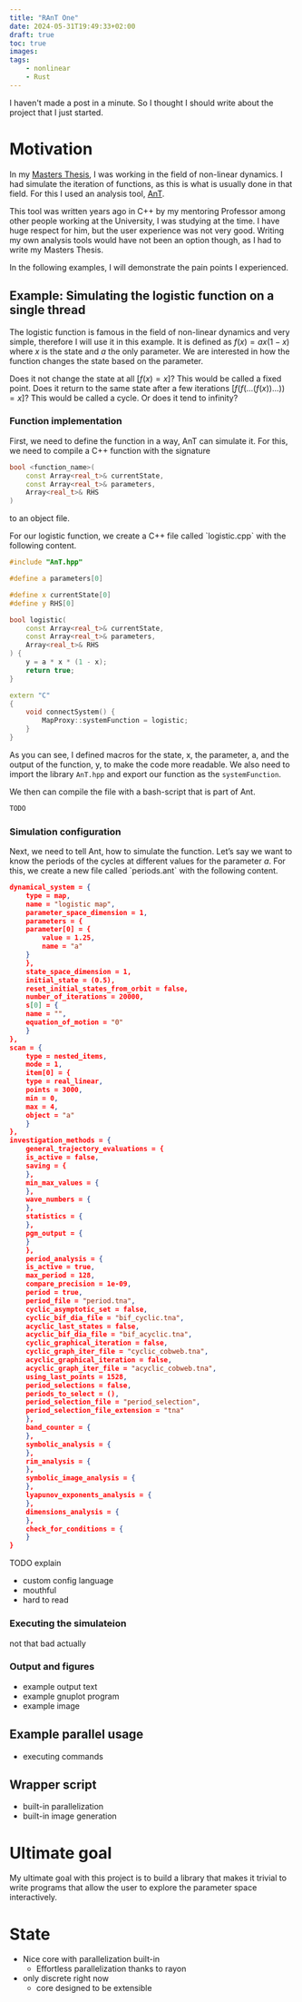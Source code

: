```yaml
---
title: "RAnT One"
date: 2024-05-31T19:49:33+02:00
draft: true
toc: true
images:
tags:
    - nonlinear
    - Rust
---
```


I haven't made a post in a minute.
So I thought I should write about the project that I just started.

# Motivation

In my [Masters Thesis](https://github.com/cloudsftp/Masterarbeit/releases/tag/v1.1.2), I was working in the field of non-linear dynamics.
I had simulate the iteration of functions, as this is what is usually done in that field.
For this I used an analysis tool, [AnT](https://github.com/cloudsftp/AnT).

This tool was written years ago in C++ by my mentoring Professor among other people working at the University, I was studying at the time.
I have huge respect for him, but the user experience was not very good.
Writing my own analysis tools would have not been an option though, as I had to write my Masters Thesis.

In the following examples, I will demonstrate the pain points I experienced.

## Example: Simulating the logistic function on a single thread

The logistic function is famous in the field of non-linear dynamics and very simple, therefore I will use it in this example.
It is defined as $f(x) = a x (1 - x)$ where $x$ is the state and $a$ the only parameter.
We are interested in how the function changes the state based on the parameter.

Does it not change the state at all $[f(x) = x]$?
This would be called a fixed point.
Does it return to the same state after a few iterations $[f(f(...(f(x))...)) = x]$?
This would be called a cycle.
Or does it tend to infinity?

### Function implementation

First, we need to define the function in a way, AnT can simulate it.
For this, we need to compile a C++ function with the signature

```C++
bool <function_name>(
    const Array<real_t>& currentState,
    const Array<real_t>& parameters,
    Array<real_t>& RHS
)
```

to an object file.

For our logistic function, we create a C++ file called \`logistic.cpp\` with the following content.

```C++
#include "AnT.hpp"

#define a parameters[0]

#define x currentState[0]
#define y RHS[0]

bool logistic(
    const Array<real_t>& currentState,
    const Array<real_t>& parameters,
    Array<real_t>& RHS
) {
    y = a * x * (1 - x);
    return true;
}

extern "C"
{
    void connectSystem() {
        MapProxy::systemFunction = logistic;
    }
}
```

As you can see, I defined macros for the state, x, the parameter, a, and the output of the function, y, to make the code more readable.
We also need to import the library `AnT.hpp` and export our function as the `systemFunction`.

We then can compile the file with a bash-script that is part of Ant.

```bash
TODO
```

### Simulation configuration

Next, we need to tell Ant, how to simulate the function.
Let&rsquo;s say we want to know the periods of the cycles at different values for the parameter $a$.
For this, we create a new file called \`periods.ant\` with the following content.

```json
dynamical_system = {
    type = map,
    name = "logistic map",
    parameter_space_dimension = 1,
    parameters = {
    parameter[0] = {
        value = 1.25,
        name = "a"
    }
    },
    state_space_dimension = 1,
    initial_state = (0.5),
    reset_initial_states_from_orbit = false,
    number_of_iterations = 20000,
    s[0] = {
    name = "",
    equation_of_motion = "0"
    }
},
scan = {
    type = nested_items,
    mode = 1,
    item[0] = {
    type = real_linear,
    points = 3000,
    min = 0,
    max = 4,
    object = "a"
    }
},
investigation_methods = {
    general_trajectory_evaluations = {
    is_active = false,
    saving = {
    },
    min_max_values = {
    },
    wave_numbers = {
    },
    statistics = {
    },
    pgm_output = {
    }
    },
    period_analysis = {
    is_active = true,
    max_period = 128,
    compare_precision = 1e-09,
    period = true,
    period_file = "period.tna",
    cyclic_asymptotic_set = false,
    cyclic_bif_dia_file = "bif_cyclic.tna",
    acyclic_last_states = false,
    acyclic_bif_dia_file = "bif_acyclic.tna",
    cyclic_graphical_iteration = false,
    cyclic_graph_iter_file = "cyclic_cobweb.tna",
    acyclic_graphical_iteration = false,
    acyclic_graph_iter_file = "acyclic_cobweb.tna",
    using_last_points = 1528,
    period_selections = false,
    periods_to_select = (),
    period_selection_file = "period_selection",
    period_selection_file_extension = "tna"
    },
    band_counter = {
    },
    symbolic_analysis = {
    },
    rim_analysis = {
    },
    symbolic_image_analysis = {
    },
    lyapunov_exponents_analysis = {
    },
    dimensions_analysis = {
    },
    check_for_conditions = {
    }
}
```

TODO explain

-   custom config language
-   mouthful
-   hard to read

### Executing the simulateion

not that bad actually

### Output and figures

-   example output text
-   example gnuplot program
-   example image

## Example parallel usage

-   executing commands

## Wrapper script

-   built-in parallelization
-   built-in image generation

# Ultimate goal

My ultimate goal with this project is to build a library that makes it trivial to write programs that allow the user to explore the parameter space interactively.


# State

-   Nice core with parallelization built-in
    -   Effortless parallelization thanks to rayon
-   only discrete right now
    -   core designed to be extensible

